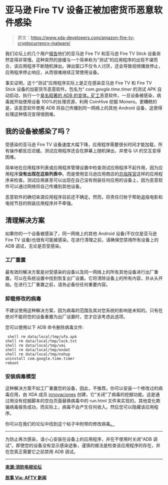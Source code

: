 # 亚马逊 Fire TV 设备正被加密货币恶意软件感染

> 原文：<https://www.xda-developers.com/amazon-fire-tv-cryptocurrency-malware/>

我们论坛上的几个用户[报告](https://forum.xda-developers.com/fire-tv/general/firestick-gen-2-test-app-popping-t3771601)他们的亚马逊 Fire TV 和亚马逊 Fire TV Stick 设备突然变得非常慢。这种突然的放缓与一个简单称为“测试”的应用程序的出现不谋而合，该应用程序不断随机弹出。弹出窗口不仅令人讨厌，还会导致视频播放停止，应用程序停止响应，从而很难继续正常使用设备。

事实证明，这个“测试”应用程序实际上是正在感染亚马逊 Fire TV 和 Fire TV Stick 设备的加密货币恶意软件。包名为“ *com.google.time.timer* 的测试 APK 自动启动，执行一个[臭名昭著的 ADB 的变体。矿工](http://blog.netlab.360.com/adb-miner-more-information-en/)恶意软件。一旦设备被感染，病毒就开始使用设备 100%的处理资源，利用 CoinHive 挖掘 Monero。更糟糕的是，该恶意软件使用 ADB 将自己传播到同一网络上的其他 Android 设备，这使得处理这种情况变得很困难。

## 我的设备被感染了吗？

受感染的亚马逊 Fire TV 设备速度大幅下降，应用程序需要很长时间才能加载，所有操作都反应迟缓。测试应用程序还会在屏幕上随机弹出，并使与 UI 的交互变得困难。

简单地在应用程序列表或应用程序管理设置中检查测试应用程序不起作用，因为应用程序**没有出现在这些列表中**。而是使用亚马逊应用商店的[总指挥官](https://www.amazon.com/dp/B00H4IHJ8M/?tag=xda-5rr6na0-20&ascsubtag=UUxdaUeUpU21253&asc_refurl=https%3A%2F%2Fwww.xda-developers.com%2Famazon-fire-tv-cryptocurrency-malware%2F&asc_campaign=Short-Term)这样的应用程序来检查。测试应用甚至可以出现在自己没有侧装任何应用的设备上，因为恶意软件可以通过网络将自己传播到其他设备。

恶意软件的确切来源应用程序目前还不确定。然而，将责任归咎于帮助盗版电影和电视节目的侧装应用程序并不牵强。

## 清理解决方案

如果你的一个设备被感染了，同一网络上的其他 Android 设备(不仅仅是亚马逊 Fire TV 设备)也很有可能被感染。在进行清理之前，请确保您禁用所有设备上的 ADB 调试，无论是否受感染。

### 工厂重置

最有效的解决方案是对受感染的设备以及同一网络上的所有其他设备进行出厂重置。可以在系统设置中找到恢复出厂设置。它将清除设备上的所有内容，并从头开始。在进行工厂重置之前，请务必备份任何重要内容。

### 卸载修改的病毒

不建议使用这种解决方案，因为病毒的范围及其对您系统的影响是未知的。只有在绝对不能将您的设备重置为出厂设置时，您才应该考虑此选项。

您可以使用以下 ADB 命令删除病毒文件:

```
 shell rm data/local/tmp/ufo.apk
shell rm data/local/tmp/lock.txt
shell rm data/local/tmp/smi
shell rm data/local/tmp/endat
shell rm data/local/tmp/nohup
uninstall com.google.time.timer
reboot 
```

### 安装病毒模型

这种解决方案不如工厂重置您的设备，因此，不推荐。你可以安装一个修改过的病毒应用，由 XDA 成员 [innovaciones](https://forum.xda-developers.com/member.php?u=511852) 创建，它“关闭”了病毒的挖掘功能。这是通过用没有挖掘脚本的空白页面替换病毒中的 run.html 文件来实现的。其他变化欺骗病毒报告成功，而实际上，病毒不会产生任何收入。然后您可以隐藏该应用程序。

你可以在我们的论坛中找到这个帖子中附带的修改病毒[。](https://forum.xda-developers.com/showpost.php?p=76539315&postcount=46)

* * *

为防止再次感染，请小心安装在设备上的应用程序，并在不使用时关闭“ADB 调试”。即使您的设备没有显示感染迹象，谨慎的做法是检查该应用程序的存在，并在您真正需要它之前禁用 ADB 调试。

* * *

[**来源:消防电视论坛**](https://forum.xda-developers.com/fire-tv/general/firestick-gen-2-test-app-popping-t3771601)

[**故事 Via: AFTV 新闻**](http://www.aftvnews.com/android-malware-worm-that-mines-cryptocurrency-is-infecting-amazon-fire-tv-and-fire-tv-stick-devices/)